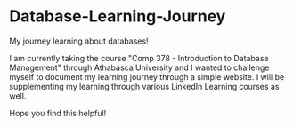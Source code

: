 # Database-Learning-Journey
My journey learning about databases!

I am currently taking the course "Comp 378 - Introduction to Database Management" through Athabasca University and I wanted to challenge myself to document my learning journey through a simple website. I will be supplementing my learning through various LinkedIn Learning courses as well.

Hope you find this helpful!

